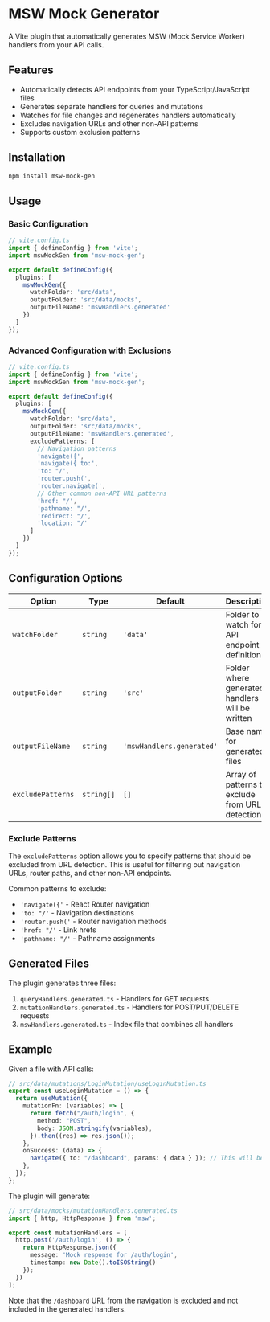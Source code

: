 # MSW Mock Generator

A Vite plugin that automatically generates MSW (Mock Service Worker) handlers from your API calls.

## Features

- Automatically detects API endpoints from your TypeScript/JavaScript files
- Generates separate handlers for queries and mutations
- Watches for file changes and regenerates handlers automatically
- Excludes navigation URLs and other non-API patterns
- Supports custom exclusion patterns

## Installation

```bash
npm install msw-mock-gen
```

## Usage

### Basic Configuration

```typescript
// vite.config.ts
import { defineConfig } from 'vite';
import mswMockGen from 'msw-mock-gen';

export default defineConfig({
  plugins: [
    mswMockGen({
      watchFolder: 'src/data',
      outputFolder: 'src/data/mocks',
      outputFileName: 'mswHandlers.generated'
    })
  ]
});
```

### Advanced Configuration with Exclusions

```typescript
// vite.config.ts
import { defineConfig } from 'vite';
import mswMockGen from 'msw-mock-gen';

export default defineConfig({
  plugins: [
    mswMockGen({
      watchFolder: 'src/data',
      outputFolder: 'src/data/mocks',
      outputFileName: 'mswHandlers.generated',
      excludePatterns: [
        // Navigation patterns
        'navigate({',
        'navigate({ to:',
        'to: "/',
        'router.push(',
        'router.navigate(',
        // Other common non-API URL patterns
        'href: "/',
        'pathname: "/',
        'redirect: "/',
        'location: "/'
      ]
    })
  ]
});
```

## Configuration Options

| Option | Type | Default | Description |
|--------|------|---------|-------------|
| `watchFolder` | `string` | `'data'` | Folder to watch for API endpoint definitions |
| `outputFolder` | `string` | `'src'` | Folder where generated handlers will be written |
| `outputFileName` | `string` | `'mswHandlers.generated'` | Base name for generated files |
| `excludePatterns` | `string[]` | `[]` | Array of patterns to exclude from URL detection |

### Exclude Patterns

The `excludePatterns` option allows you to specify patterns that should be excluded from URL detection. This is useful for filtering out navigation URLs, router paths, and other non-API endpoints.

Common patterns to exclude:
- `'navigate({'` - React Router navigation
- `'to: "/'` - Navigation destinations
- `'router.push('` - Router navigation methods
- `'href: "/'` - Link hrefs
- `'pathname: "/'` - Pathname assignments

## Generated Files

The plugin generates three files:

1. `queryHandlers.generated.ts` - Handlers for GET requests
2. `mutationHandlers.generated.ts` - Handlers for POST/PUT/DELETE requests
3. `mswHandlers.generated.ts` - Index file that combines all handlers

## Example

Given a file with API calls:

```typescript
// src/data/mutations/LoginMutation/useLoginMutation.ts
export const useLoginMutation = () => {
  return useMutation({
    mutationFn: (variables) => {
      return fetch("/auth/login", {
        method: "POST",
        body: JSON.stringify(variables),
      }).then((res) => res.json());
    },
    onSuccess: (data) => {
      navigate({ to: "/dashboard", params: { data } }); // This will be excluded
    },
  });
};
```

The plugin will generate:

```typescript
// src/data/mocks/mutationHandlers.generated.ts
import { http, HttpResponse } from 'msw';

export const mutationHandlers = [
  http.post('/auth/login', () => {
    return HttpResponse.json({
      message: 'Mock response for /auth/login',
      timestamp: new Date().toISOString()
    });
  })
];
```

Note that the `/dashboard` URL from the navigation is excluded and not included in the generated handlers.